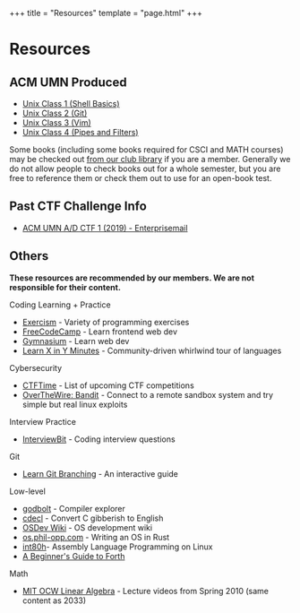 +++
title = "Resources"
template = "page.html"
+++

Resources
=========

ACM UMN Produced
----------------

-	[Unix Class 1 (Shell Basics)](https://jotunn.acm.umn.edu/archive/ACM-UNIX_2018-09-14_twopane.mp4)
-	[Unix Class 2 (Git)](https://jotunn.acm.umn.edu/archive/ACM-UNIX_2018-09-21_widescreen.mp4)
-	[Unix Class 3 (Vim)](https://jotunn.acm.umn.edu/archive/ACM-UNIX_2018-09-28_twopane.mp4)
-	[Unix Class 4 (Pipes and Filters)](https://jotunn.acm.umn.edu/archive/ACM-UNIX_2018-10-05_twopane.mp4)

Some books (including some books required for CSCI and MATH courses) may be checked out [from our club library](https://docs.google.com/spreadsheets/d/1E41HMi-UMuuOjOiDlHnmpadpqBOudx8P2hRbqV7zZOo/edit?usp=sharing) if you are a member. Generally we do not allow people to check books out for a whole semester, but you are free to reference them or check them out to use for an open-book test.

Past CTF Challenge Info
-----------------------

- [ACM UMN A/D CTF 1 (2019) - Enterprisemail](https://louis.goessling.com/posts/acm-ctf3-enterprisemail/)

Others
------

**These resources are recommended by our members. We are not responsible for their content.**

Coding Learning + Practice

- [Exercism](https://exercism.io/) - Variety of programming exercises
- [FreeCodeCamp](https://www.freecodecamp.org/) - Learn frontend web dev
- [Gymnasium](https://thegymnasium.com/) - Learn web dev
- [Learn X in Y Minutes](https://learnxinyminutes.com/) - Community-driven whirlwind tour of languages

Cybersecurity

- [CTFTime](https://ctftime.org/) - List of upcoming CTF competitions
- [OverTheWire: Bandit](http://overthewire.org/wargames/bandit/) - Connect to a remote sandbox system and try simple but real linux exploits

Interview Practice

- [InterviewBit](https://www.interviewbit.com/) - Coding interview questions

Git

- [Learn Git Branching](https://learngitbranching.js.org/) - An interactive guide

Low-level

- [godbolt](https://godbolt.org/) - Compiler explorer
- [cdecl](https://cdecl.org/) - Convert C gibberish to English
- [OSDev Wiki](https://wiki.osdev.org/Main_Page) - OS development wiki
- [os.phil-opp.com](https://os.phil-opp.com/) - Writing an OS in Rust
- [int80h](http://www.int80h.org/)- Assembly Language Programming on Linux
- [A Beginner's Guide to Forth](http://galileo.phys.virginia.edu/classes/551.jvn.fall01/primer.htm)

Math

- [MIT OCW Linear Algebra](https://ocw.mit.edu/courses/mathematics/18-06-linear-algebra-spring-2010/video-lectures/) - Lecture videos from Spring 2010 (same content as 2033)



